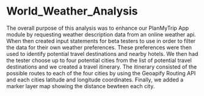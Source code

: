 # World_Weather_Analysis
The overall purpose of this analysis was to enhance our PlanMyTrip App module by 
requesting weather description data from an online weather api. When then created input statements for beta testers to use in order to filter the data for their own weather preferences. These preferences were then used to identify potential travel destinations and nearby hotels. We then had the tester choose up to four potential cities from the list of potential travel destinations and we created a travel itinerary. The itinerary consisted of the possible routes to each of the four cities by using the Geoapify Routing API and each cities latitude and longitude coordinates. Finally, we added a marker layer map showing the distance bewteen each city. 
